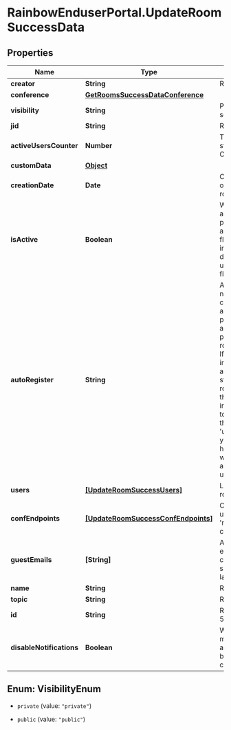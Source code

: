 # RainbowEnduserPortal.UpdateRoomSuccessData

## Properties

Name | Type | Description | Notes
------------ | ------------- | ------------- | -------------
**creator** | **String** | Rainbow Id of creator | 
**conference** | [**GetRoomsSuccessDataConference**](GetRoomsSuccessDataConference.md) |  | 
**visibility** | **String** | Public/private group visibility for search | 
**jid** | **String** | Room MUC JID | 
**activeUsersCounter** | **Number** | The number of users with the status &#39;accepted&#39; or &#39;invited&#39;. Only available when format&#x3D;full | 
**customData** | [**Object**](.md) |  | 
**creationDate** | **Date** | Creation date of the room (read only, set automatically during room creation) | 
**isActive** | **Boolean** | When set to true all room users are invited to share their presence. Else they have to wait an event from XMPP server. This flag is reset when the room is inactive for a while (basically 60 days), and set when the first user share his presence. This flag is read-only. | 
**autoRegister** | **String** | A user can create a room and not have to register users. He can share instead a public link also called &#39;public URL&#39;([users public link][0]). According with autoRegister value, if another person uses the link to join the room:   * autoRegister &#x3D; &#39;unlock&#39;: If this user is not yet registered inside this room, he is automatically included with the status &#39;accepted&#39; and join the room. * autoRegister &#x3D; &#39;lock&#39;: If this user is not yet registered inside this room, he can&#39;t access to the room. So that he can&#39;t join the room. * autoRegister &#x3D; &#39;unlock_ack&#39;: If this user is not yet registered inside this room, he can&#39;t access to the room waiting for the room&#39;s owner acknowledgment.   [0]: #api-users_rooms_public_link | 
**users** | [**[UpdateRoomSuccessUsers]**](UpdateRoomSuccessUsers.md) | List of users members of the room. | 
**confEndpoints** | [**[UpdateRoomSuccessConfEndpoints]**](UpdateRoomSuccessConfEndpoints.md) | Conference end point of a room user. This user is always a &#39;moderator&#39;. Only one confEndPoint per room. | 
**guestEmails** | **[String]** | Array of non rainbow users email. The former conference.guestEmails field should be deprecated sooner or later | 
**name** | **String** | Room name. | 
**topic** | **String** | Room topic | 
**id** | **String** | Room unique identifier (like 56d0277a0261b53142a5cab5) | 
**disableNotifications** | **Boolean** | When set to true, there is no more notifications to be sent by a room in all cases with text body (user join/leave, conference start/end) | 



## Enum: VisibilityEnum


* `private` (value: `"private"`)

* `public` (value: `"public"`)




